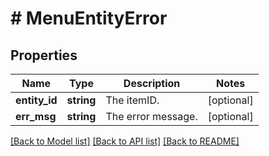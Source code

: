 # # MenuEntityError

## Properties

Name | Type | Description | Notes
------------ | ------------- | ------------- | -------------
**entity_id** | **string** | The itemID. | [optional]
**err_msg** | **string** | The error message. | [optional]

[[Back to Model list]](../../README.md#models) [[Back to API list]](../../README.md#endpoints) [[Back to README]](../../README.md)
